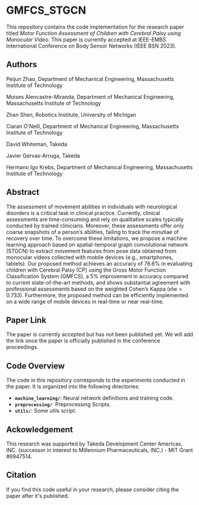 # GMFCS_STGCN

This repository contains the code implementation for the research paper titled *Motor Function Assessment of Children with
Cerebral Palsy using Monocular Video*. This paper is currently accepted at IEEE-EMBS International Conference on Body Sensor Networks (IEEE BSN 2023).

## Authors
Peijun Zhao, Department of Mechanical Engineering, Massachusetts Institute of Technology

Moises Alencastre-Miranda, Department of Mechanical Engineering, Massachusetts Institute of Technology

Zhan Shen, Robotics Institute, University of Michigan

Ciaran O'Neill, Department of Mechanical Engineering, Massachusetts Institute of Technology

David Whiteman, Takeda

Javier Gervas-Arruga, Takeda

Hermano Igo Krebs, Department of Mechanical Engineering, Massachusetts Institute of Technology



## Abstract

The assessment of movement abilities in individuals with neurological disorders is a critical task in clinical practice. Currently, clinical assessments are time-consuming and rely on qualitative scales typically conducted by trained clinicians. Moreover, these assessments offer only coarse snapshots of a person’s abilities, failing to track the minutiae of recovery over time. To overcome these limitations, we propose a machine learning approach based on spatial-temporal graph convolutional network (STGCN) to extract movement features from pose data obtained from monocular videos collected with mobile devices (e.g., smartphones, tablets). Our proposed method achieves an accuracy of 76.6% in evaluating children with Cerebral Palsy (CP) using the Gross Motor Function Classification System (GMFCS), a 5% improvement in accuracy compared to current state-of-the-art methods, and shows substantial agreement
with professional assessments based on the weighted Cohen’s Kappa (κlw = 0.733). Furthermore, the proposed method can be efficiently implemented on a wide range of mobile devices in real-time or near real-time.

## Paper Link

The paper is currently accepted but has not been published yet. We will add the link once the paper is officially published in the conference proceedings. 

## Code Overview

The code in this repository corresponds to the experiments conducted in the paper. It is organized into the following directories:

- **`machine_learning/`**: Neural network definitions and training code. 
- **`preprocessing/`**: Preprocessing Scripts.
- **`utils/`**: Some utils script. 


## Ackowledgement
This research was supported by Takeda Development Center Americas, INC. (successor in interest to Millennium Pharmaceuticals, INC.) \- MIT Grant \#6947514.


## Citation

If you find this code useful in your research, please consider citing the paper after it's published. 
